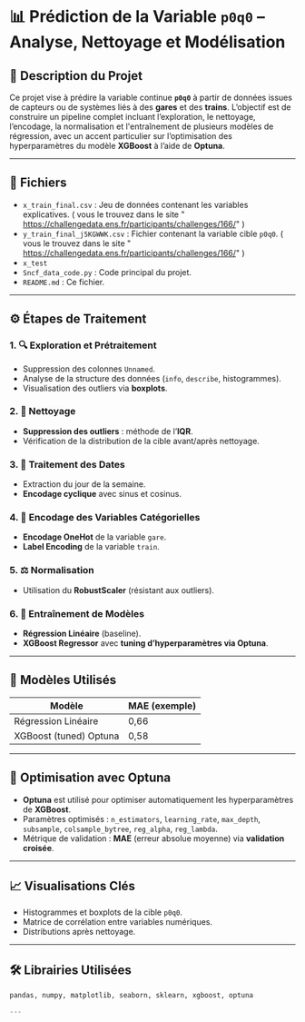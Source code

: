 # 📊 Prédiction de la Variable `p0q0` – Analyse, Nettoyage et Modélisation

## 🧾 Description du Projet

Ce projet vise à prédire la variable continue **`p0q0`** à partir de données issues de capteurs ou de systèmes liés à des **gares** et des **trains**. L’objectif est de construire un pipeline complet incluant l’exploration, le nettoyage, l’encodage, la normalisation et l'entraînement de plusieurs modèles de régression, avec un accent particulier sur l’optimisation des hyperparamètres du modèle **XGBoost** à l’aide de **Optuna**.

---

## 📁 Fichiers

- `x_train_final.csv` : Jeu de données contenant les variables explicatives. ( vous le trouvez dans le site " https://challengedata.ens.fr/participants/challenges/166/" )
- `y_train_final_j5KGWWK.csv` : Fichier contenant la variable cible `p0q0`. ( vous le trouvez dans le site " https://challengedata.ens.fr/participants/challenges/166/" )
- `x_test` 
- `Sncf_data_code.py` : Code principal du projet.
- `README.md` : Ce fichier.

---

## ⚙️ Étapes de Traitement

### 1. 🔍 Exploration et Prétraitement

- Suppression des colonnes `Unnamed`.
- Analyse de la structure des données (`info`, `describe`, histogrammes).
- Visualisation des outliers via **boxplots**.

### 2. 🧹 Nettoyage

- **Suppression des outliers** : méthode de l’**IQR**.
- Vérification de la distribution de la cible avant/après nettoyage.

### 3. 📆 Traitement des Dates

- Extraction du jour de la semaine.
- **Encodage cyclique** avec sinus et cosinus.

### 4. 🔢 Encodage des Variables Catégorielles

- **Encodage OneHot** de la variable `gare`.
- **Label Encoding** de la variable `train`.

### 5. ⚖️ Normalisation

- Utilisation du **RobustScaler** (résistant aux outliers).

### 6. 🧠 Entraînement de Modèles

- **Régression Linéaire** (baseline).
- **XGBoost Regressor** avec **tuning d’hyperparamètres via Optuna**.

---

## 🧪 Modèles Utilisés

| Modèle                | MAE (exemple) 
|-----------------------|---------------
| Régression Linéaire   | 0,66        |
| XGBoost (tuned) Optuna     |  0,58       |



---

## 🧠 Optimisation avec Optuna

- **Optuna** est utilisé pour optimiser automatiquement les hyperparamètres de **XGBoost**.
- Paramètres optimisés : `n_estimators`, `learning_rate`, `max_depth`, `subsample`, `colsample_bytree`, `reg_alpha`, `reg_lambda`.
- Métrique de validation : **MAE** (erreur absolue moyenne) via **validation croisée**.

---

## 📈 Visualisations Clés

- Histogrammes et boxplots de la cible `p0q0`.
- Matrice de corrélation entre variables numériques.
- Distributions après nettoyage.

---

## 🛠️ Librairies Utilisées

```python
pandas, numpy, matplotlib, seaborn, sklearn, xgboost, optuna

---



